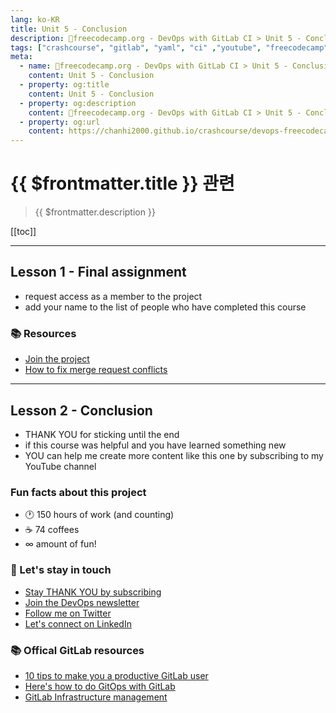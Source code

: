 ```yaml
---
lang: ko-KR
title: Unit 5 - Conclusion
description: 🦊freecodecamp.org - DevOps with GitLab CI > Unit 5 - Conclusion
tags: ["crashcourse", "gitlab", "yaml", "ci" ,"youtube", "freecodecamp", "vdespa"]
meta:
  - name: 🦊freecodecamp.org - DevOps with GitLab CI > Unit 5 - Conclusion
    content: Unit 5 - Conclusion
  - property: og:title
    content: Unit 5 - Conclusion
  - property: og:description
    content: 🦊freecodecamp.org - DevOps with GitLab CI > Unit 5 - Conclusion
  - property: og:url
    content: https://chanhi2000.github.io/crashcourse/devops-freecodecamp-gitlab-ci/5.html
---
```


# {{ $frontmatter.title }} 관련

> {{ $frontmatter.description }}

[[toc]]

---

## Lesson 1 - Final assignment

- request access as a member to the project
- add your name to the list of people who have completed this course

### 📚 Resources

- [Join the project](https://gitlab.com/gitlab-course-public/who-is-learning-gitlab-ci)
- [How to fix merge request conflicts](https://vdespa.medium.com/7f86bf79e58b?sk=b0fd024ce8ddc4a7c3b998be622ab10d)

---

## Lesson 2 - Conclusion

- THANK YOU for sticking until the end
- if this course was helpful and you have learned something new
- YOU can help me create more content like this one by subscribing to my YouTube channel

### Fun facts about this project

- 🕐 150 hours of work (and counting)
- ☕️ 74 coffees
- ∞ amount of fun!

### 💬 Let's stay in touch

- [Stay THANK YOU by subscribing](http://www.youtube.com/@vdespa)
- [Join the DevOps newsletter](https://sendfox.com/lp/1x9k59)
- [Follow me on Twitter](https://twitter.com/vdespa)
- [Let's connect on LinkedIn](https://www.linkedin.com/in/vdespa)

### 📚 Offical GitLab resources

- [10 tips to make you a productive GitLab user](https://about.gitlab.com/blog/2021/02/18/improve-your-gitlab-productivity-with-these-10-tips/)
- [Here's how to do GitOps with GitLab](https://about.gitlab.com/blog/2021/10/21/gitops-with-gitlab/)
- [GitLab Infrastructure management](https://docs.gitlab.com/ee/user/infrastructure/)